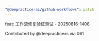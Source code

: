 ```yaml
---
"@deepractice-ai/github-workflows": patch
---
```


feat: 工作流修复验证测试 - 20250816-1408

Contributed by @deepracticexs via #61
